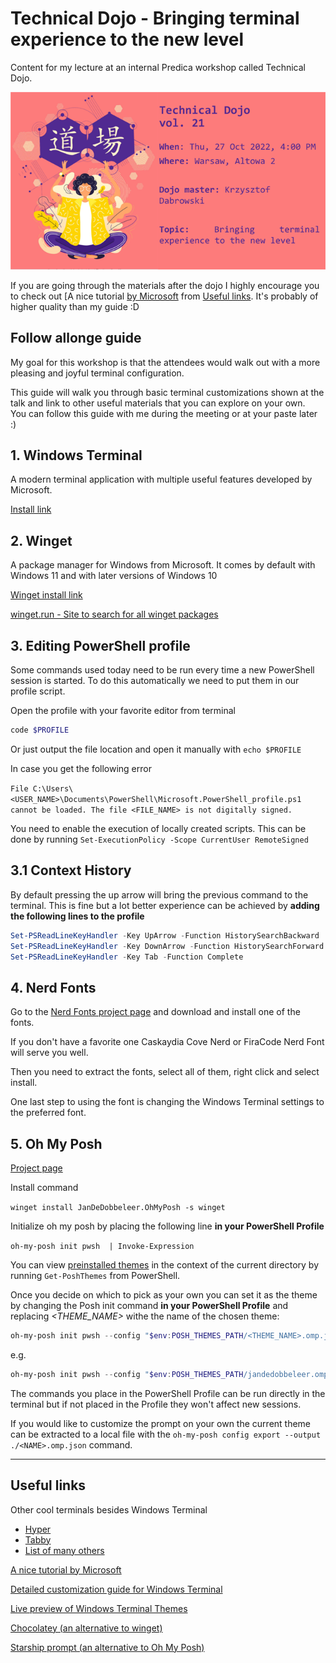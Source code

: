 # Technical Dojo - Bringing terminal experience to the new level

Content for my lecture at an internal Predica workshop called Technical Dojo.

![Technical Dojo graphic](graphics/dojoBanner.png)

If you are going through the materials after the dojo I highly encourage you to check out [A nice tutorial [by Microsoft](https://learn.microsoft.com/en-us/windows/terminal/tutorials/custom-prompt-setup) from [Useful links](#useful-links). It's probably of higher quality than my guide :D

## Follow allonge guide

My goal for this workshop is that the attendees would walk out with a more pleasing and joyful terminal configuration.

This guide will walk you through basic terminal customizations shown at the talk and link to other useful materials that you can explore on your own.  
You can follow this guide with me during the meeting or at your paste later :)

## 1. Windows Terminal

A modern terminal application with multiple useful features developed by Microsoft.

[Install link](https://apps.microsoft.com/store/detail/windows-terminal/9N0DX20HK701)

## 2. Winget

A package manager for Windows from Microsoft. It comes by default with Windows 11 and with later versions of Windows 10

[Winget install link](https://apps.microsoft.com/store/detail/instalator-aplikacji/9NBLGGH4NNS1)

[winget.run - Site to search for all winget packages](https://winget.run/)

## 3. Editing PowerShell profile

Some commands used today need to be run every time a new PowerShell session is started. To do this automatically we need to put them in our profile script.

Open the profile with your favorite editor from terminal

```ps1
code $PROFILE
```

Or just output the file location and open it manually with `echo $PROFILE`

In case you get the following error

`File C:\Users\<USER_NAME>\Documents\PowerShell\Microsoft.PowerShell_profile.ps1 cannot be loaded. The file <FILE_NAME> is not digitally signed.`

You need to enable the execution of locally created scripts. This can be done by running `Set-ExecutionPolicy -Scope CurrentUser RemoteSigned`

## 3.1 Context History

By default pressing the up arrow will bring the previous command to the terminal. This is fine but a lot better experience can be achieved by **adding the following lines to the profile**

```ps1
Set-PSReadLineKeyHandler -Key UpArrow -Function HistorySearchBackward
Set-PSReadLineKeyHandler -Key DownArrow -Function HistorySearchForward
Set-PSReadLineKeyHandler -Key Tab -Function Complete
```

## 4. Nerd Fonts

Go to the [Nerd Fonts project page](https://www.nerdfonts.com/) and download and install one of the fonts.

If you don't have a favorite one Caskaydia Cove Nerd or FiraCode Nerd Font will serve you well.

Then you need to extract the fonts, select all of them, right click and select install.

One last step to using the font is changing the Windows Terminal settings to the preferred font.

## 5. Oh My Posh

[Project page](https://ohmyposh.dev/docs/installation/windows)

Install command

`winget install JanDeDobbeleer.OhMyPosh -s winget`

Initialize oh my posh by placing the following line **in your PowerShell Profile**

`oh-my-posh init pwsh  | Invoke-Expression`

You can view [preinstalled themes](https://ohmyposh.dev/docs/themes) in the context of the current directory by running `Get-PoshThemes` from PowerShell.

Once you decide on which to pick as your own you can set it as the theme by changing the Posh init command **in your PowerShell Profile** and replacing _<THEME_NAME>_ withe the name of the chosen theme:

```ps1
oh-my-posh init pwsh --config "$env:POSH_THEMES_PATH/<THEME_NAME>.omp.json" | Invoke-Expression
```

e.g.

```ps1
oh-my-posh init pwsh --config "$env:POSH_THEMES_PATH/jandedobbeleer.omp.json" | Invoke-Expression
```

The commands you place in the PowerShell Profile can be run directly in the terminal but if not placed in the Profile they won't affect new sessions.

If you would like to customize the prompt on your own the current theme can be extracted to a local file with the `oh-my-posh config export --output ./<NAME>.omp.json` command.

---------------------------

## Useful links

Other cool terminals besides Windows Terminal

- [Hyper](https://hyper.is/)
- [Tabby](https://tabby.sh/)
- [List of many others](https://windowsreport.com/best-windows-11-terminal/)

[A nice tutorial by Microsoft](https://learn.microsoft.com/en-us/windows/terminal/tutorials/custom-prompt-setup)

[Detailed customization guide for Windows Terminal](https://freshman.tech/windows-terminal-guide/#launching-the-terminal-with-a-keyboard-shortcut)

[Live preview of Windows Terminal Themes](https://windowsterminalthemes.dev/)

[Chocolatey (an alternative to winget)](https://chocolatey.org/)

[Starship prompt (an alternative to Oh My Posh)](https://starship.rs/)